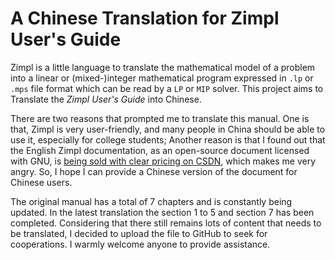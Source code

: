# A Chinese Translation for Zimpl User's Guide

Zimpl is a little language to translate the mathematical model of a problem into a linear or (mixed-)integer mathematical program expressed in `.lp` or `.mps` file format which can be read by a `LP` or `MIP` solver. This project aims to Translate the *Zimpl User's Guide* into Chinese.

There are two reasons that prompted me to translate this manual. One is that, Zimpl is very user-friendly, and many people in China should be able to use it, especially for college students; Another reason is that I found out that the English Zimpl documentation, as an open-source document licensed with GNU, is [being sold with clear pricing on CSDN](https://wenku.csdn.net/doc/2st7t0m7ou), which makes me very angry. So, I hope I can provide a Chinese version of the document for Chinese users.

The original manual has a total of 7 chapters and is constantly being updated. In the latest translation the section 1 to 5 and section 7 has been completed. Considering that there still remains lots of content that needs to be translated, I decided to upload the file to GitHub to seek for cooperations. I warmly welcome anyone to provide assistance.